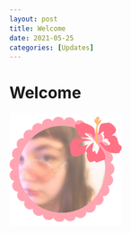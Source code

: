```yaml
---
layout: post
title: Welcome
date: 2021-05-25
categories: [Updates]
---
```


# Welcome

![Image Portrait](/assets/portrait.png)

<audio src='/assets/audio/test.mp3'></audio>
